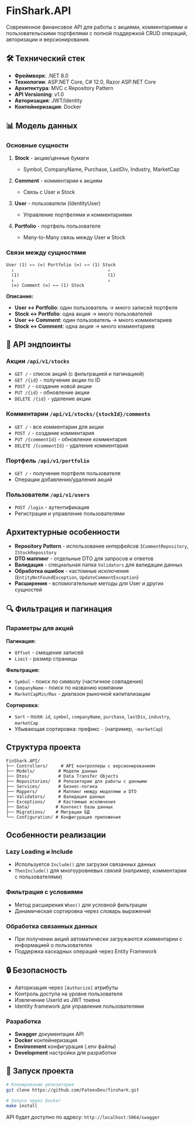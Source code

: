 # FinShark.API

Современное финансовое API для работы с акциями, комментариями и пользовательскими портфелями с полной поддержкой CRUD операций, авторизации и версионирования.

## 🛠 Технический стек

- **Фреймворк**: .NET 8.0
- **Технологии**: ASP.NET Core, C# 12.0, Razor ASP.NET Core
- **Архитектура**: MVC с Repository Pattern
- **API Versioning**: v1.0
- **Авторизация**: JWT/Identity
- **Контейнеризация**: Docker

## 📊 Модель данных

### Основные сущности

1. **Stock** - акции/ценные бумаги
   - Symbol, CompanyName, Purchase, LastDiv, Industry, MarketCap

2. **Comment** - комментарии к акциям
   - Связь с User и Stock

3. **User** - пользователи (IdentityUser)
   - Управление портфелями и комментариями

4. **Portfolio** - портфель пользователя
   - Many-to-Many связь между User и Stock

### Связи между сущностями

```
User (1) ←→ (∞) Portfolio (∞) ←→ (1) Stock
  ↓                                    ↓
  (1)                                  (1)
  ↓                                    ↓
  (∞) Comment (∞) ←→ (1) Stock
```

**Описание:**
- **User ↔ Portfolio**: один пользователь → много записей портфеля
- **Stock ↔ Portfolio**: одна акция → много пользователей
- **User ↔ Comment**: один пользователь → много комментариев  
- **Stock ↔ Comment**: одна акция → много комментариев

## 🚀 API эндпоинты

### Акции `/api/v1/stocks`
- `GET /` - список акций (с фильтрацией и пагинацией)
- `GET /{id}` - получение акции по ID
- `POST /` - создание новой акции
- `PUT /{id}` - обновление акции
- `DELETE /{id}` - удаление акции

### Комментарии `/api/v1/stocks/{stockId}/comments`
- `GET /` - все комментарии для акции
- `POST /` - создание комментария
- `PUT /{commentId}` - обновление комментария
- `DELETE /{commentId}` - удаление комментария

### Портфель `/api/v1/portfolio`
- `GET /` - получение портфеля пользователя
- Операции добавления/удаления акций

### Пользователи `/api/v1/users`
- `POST /login` - аутентификация
- Регистрация и управление пользователями

## Архитектурные особенности
- **Repository Pattern** - использование интерфейсов `ICommentRepository`, `IStockRepository`
- **DTO маппинг** - отдельные DTO для запросов и ответов
- **Валидация** - специальная папка `Validators` для валидации данных
- **Обработка ошибок** - кастомные исключения (`EntityNotFoundException`, `UpdateCommentException`)
- **Расширения** - вспомогательные методы для User и других сущностей

## 🔍 Фильтрация и пагинация

### Параметры для акций
**Пагинация:**
- `Offset` - смещение записей
- `Limit` - размер страницы

**Фильтрация:**
- `Symbol` - поиск по символу (частичное совпадение)
- `CompanyName` - поиск по названию компании
- `MarketCapMin/Max` - диапазон рыночной капитализации

**Сортировка:**
- `Sort` - поля: `id`, `symbol`, `companyName`, `purchase`, `lastDiv`, `industry`, `marketCap`
- Убывающая сортировка: префикс `-` (например, `-marketCap`)

## Структура проекта
``` 
FinShark.API/
├── Controllers/     # API контроллеры с версионированием
├── Models/         # Модели данных
├── Dtos/           # Data Transfer Objects
├── Repositories/   # Репозитории для работы с данными
├── Services/       # Бизнес-логика
├── Mappers/        # Маппинг между моделями и DTO
├── Validators/     # Валидация данных
├── Exceptions/     # Кастомные исключения
├── Data/          # Контекст базы данных
├── Migrations/    # Миграции БД
└── Configuration/ # Конфигурация приложения
```
## Особенности реализации
### Lazy Loading и Include
- Используется `Include()` для загрузки связанных данных
- `ThenInclude()` для многоуровневых связей (например, комментарии с пользователями)

### Фильтрация с условиями
- Метод расширения `When()` для условной фильтрации
- Динамическая сортировка через словарь выражений

### Обработка связанных данных
- При получении акций автоматически загружаются комментарии с информацией о пользователях
- Поддержка каскадных операций через Entity Framework


## 🔒 Безопасность

- Авторизация через `[Authorize]` атрибуты
- Контроль доступа на уровне пользователя
- Извлечение UserId из JWT токена
- Identity framework для управления пользователями

### Разработка
- **Swagger** документация API
- **Docker** контейнеризация
- **Environment** конфигурация (.env файлы)
- **Development** настройки для разработки

## 🚀 Запуск проекта

```bash
# Клонирование репозитория
git clone https://github.com/FateevDev/finshark.git

# Запуск через Docker
make install
```

API будет доступно по адресу: `http://localhost:5064/swagger`
